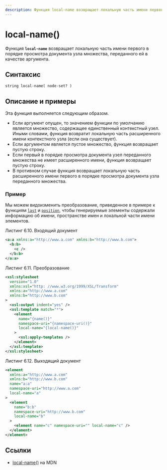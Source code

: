 ```yaml
---
description: Функция local-name возвращает локальную часть имени первого в порядке просмотра документа узла множества, переданного ей в качестве аргумента
---
```


# local-name()

Функция **`local-name`** возвращает локальную часть имени первого в порядке просмотра документа узла множества, переданного ей в качестве аргумента.

## Синтаксис

```
string local-name( node-set? )
```

## Описание и примеры

Эта функция выполняется следующим образом.

- Если аргумент опущен, то значением функции по умолчанию является множество, содержащее единственный контекстный узел. Иными словами, функция возвратит локальную часть расширенного имени контекстного узла (если она существует).
- Если аргументом является пустое множество, функция возвращает пустую строку.
- Если первый в порядке просмотра документа узел переданного множества не имеет расширенного имени, функция возвращает пустую строку.
- В противном случае функция возвращает локальную часть расширенного имени первого в порядке просмотра документа узла переданного множества.

### Пример

Мы можем видоизменить преобразование, приведенное в примере к функциям [`last`](last.md) и [`position`](position.md), чтобы генерируемые элементы содержали информацию об имени, пространстве имен и локальной части имени элементов.

Листинг 6.10. Входящий документ

```xml
<a:a xmlns:a="http://www.a.com" xmlns:b="http://www.b.com">
  <b:b>
    <c />
  </b:b>
</a:a>
```

Листинг 6.11. Преобразование

```xml
<xsl:stylesheet
  version="1.0"
  xmlns:xsl="http: //www.w3.org/1999/XSL/Transform"
  xmlns:a="http://www.a.com"
  xmlns:b="http://www.b.com"
>
  <xsl:output indent="yes" />
  <xsl:template match="*">
    <element
      name="{name()}"
      namespace-uri="{namespace-uri()}"
      local-name="{local-name()}"
    >
      <xsl:apply-templates />
    </element>
  </xsl:template>
</xsl:stylesheet>
```

Листинг 6.12. Выходящий документ

```xml
<element
  xmlns:a="http://www.a.com"
  xmlns:b="http://www.b.com"
  name="a:a"
  namespace-uri="http://www.a.com"
  local-name="a"
>
  <element
    name="b:b"
    namespace-uri="http://www.b.com"
    local-name="b"
  >
    <element name="c" namespace-uri="" local-name="c" />
  </element>
</element>
```

## Ссылки

- [local-name()](https://developer.mozilla.org/en-US/docs/Web/XPath/Functions/local-name) на MDN
